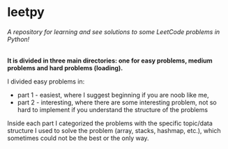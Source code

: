 # leetpy

###### A repository for learning and see solutions to some LeetCode problems in Python!

**It is divided in three main directories: one for easy problems, medium problems and hard problems (loading).**

I divided easy problems in:
- part 1 - easiest, where I suggest beginning if you are noob like me,
- part 2 - interesting, where there are some interesting problem, not so hard to implement if you understand
                    the structure of the problems
  
Inside each part I categorized the problems with the specific topic/data structure I used to solve the problem
(array, stacks, hashmap, etc.), which sometimes could not be the best or the only way.
